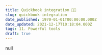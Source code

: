 ```yaml
---
title: Quickbook integration 🧑‍💻
slug: quickbook-integration
date_published: 1970-01-01T00:00:00.000Z
date_updated: 2021-12-17T10:18:04.000Z
tags: 11. Powerful tools
draft: true
---
```


null
